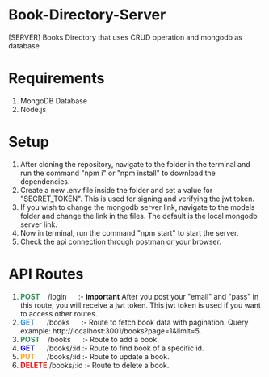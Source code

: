 # Book-Directory-Server
[SERVER] Books Directory that uses CRUD operation and mongodb as database

# Requirements
1. MongoDB Database
2. Node.js

# Setup
1. After cloning the repository, navigate to the folder in the terminal and run the command "npm i" or "npm install" to download the dependencies.
2. Create a new .env file inside the folder and set a value for "SECRET_TOKEN". This is used for signing and verifying the jwt token.
3. If you wish to change the mongodb server link, navigate  to the models folder and change the link in the files. The default is the local mongodb server link.
4. Now in terminal, run the command "npm start" to start the server.
5. Check the api connection through postman or your browser.

# API Routes
1. <font color='seagreen'>**POST**</font>&nbsp;&nbsp;&nbsp;&nbsp;/login &nbsp;&nbsp;&nbsp;&nbsp;&nbsp;:- **important** After you post your "email" and "pass" in this route, you will receive a jwt token. This jwt token is used if you want to access other routes.
2. <font color='dodgerblue'>**GET**</font>  &nbsp;&nbsp;&nbsp;&nbsp;&nbsp;/books &nbsp;&nbsp;&nbsp;&nbsp;&nbsp;:- Route to fetch book data with pagination. Query example: http://localhost:3001/books?page=1&limit=5.
3. <font color='seagreen'>**POST**</font>&nbsp;&nbsp;&nbsp;&nbsp;/books &nbsp;&nbsp;&nbsp;&nbsp;&nbsp;:- Route to add a book.
4. <font color='blue'>**GET**</font>&nbsp;&nbsp;&nbsp;&nbsp;&nbsp; /books/:id :- Route to find book of a specific id.
5. <font color='orange'>**PUT**</font>&nbsp;&nbsp;&nbsp;&nbsp;&nbsp; /books/:id :- Route to update a book.
6. <font color='red'>**DELETE**</font> /books/:id :- Route to delete a book.


